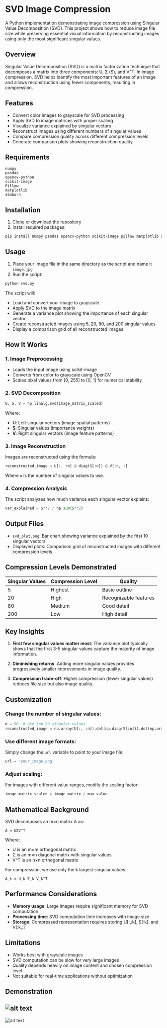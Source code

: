 # SVD Image Compression

A Python implementation demonstrating image compression using Singular Value Decomposition (SVD). This project shows how to reduce image file size while preserving essential visual information by reconstructing images using only the most significant singular values.

## Overview

Singular Value Decomposition (SVD) is a matrix factorization technique that decomposes a matrix into three components: U, Σ (S), and V^T. In image compression, SVD helps identify the most important features of an image and allows reconstruction using fewer components, resulting in compression.

## Features

- Convert color images to grayscale for SVD processing
- Apply SVD to image matrices with proper scaling
- Visualize variance explained by singular vectors
- Reconstruct images using different numbers of singular values
- Compare compression quality across different compression levels
- Generate comparison plots showing reconstruction quality

## Requirements

```
numpy
pandas
opencv-python
scikit-image
Pillow
matplotlib
seaborn
```

## Installation

1. Clone or download the repository
2. Install required packages:
```bash
pip install numpy pandas opencv-python scikit-image pillow matplotlib seaborn
```

## Usage

1. Place your image file in the same directory as the script and name it `image.jpg`
2. Run the script:
```bash
python svd.py
```

The script will:
- Load and convert your image to grayscale
- Apply SVD to the image matrix
- Generate a variance plot showing the importance of each singular vector
- Create reconstructed images using 5, 20, 80, and 200 singular values
- Display a comparison grid of all reconstructed images

## How It Works

### 1. Image Preprocessing
- Loads the input image using scikit-image
- Converts from color to grayscale using OpenCV
- Scales pixel values from [0, 255] to [0, 1] for numerical stability

### 2. SVD Decomposition
```python
U, S, V = np.linalg.svd(image_matrix_scaled)
```
Where:
- **U**: Left singular vectors (image spatial patterns)
- **S**: Singular values (importance weights)
- **V**: Right singular vectors (image feature patterns)

### 3. Image Reconstruction
Images are reconstructed using the formula:
```python
reconstructed_image = U[:, :n] @ diag(S[:n]) @ V[:n, :]
```
Where `n` is the number of singular values to use.

### 4. Compression Analysis
The script analyzes how much variance each singular vector explains:
```python
var_explained = S**2 / np.sum(S**2)
```

## Output Files

- `svd_plot.png`: Bar chart showing variance explained by the first 10 singular vectors
- Displayed plots: Comparison grid of reconstructed images with different compression levels

## Compression Levels Demonstrated

| Singular Values | Compression Level | Quality |
|----------------|------------------|---------|
| 5              | Highest          | Basic outline |
| 20             | High             | Recognizable features |
| 80             | Medium           | Good detail |
| 200            | Low              | High detail |

## Key Insights

1. **First few singular values matter most**: The variance plot typically shows that the first 3-5 singular values capture the majority of image information.

2. **Diminishing returns**: Adding more singular values provides progressively smaller improvements in image quality.

3. **Compression trade-off**: Higher compression (fewer singular values) reduces file size but also image quality.

## Customization

### Change the number of singular values:
```python
n = 50  # Use top 50 singular values
reconstructed_image = np.array(U[:, :n]).dot(np.diag(S[:n])).dot(np.array(V[:n, :]))
```

### Use different image formats:
Simply change the `url` variable to point to your image file:
```python
url = 'your_image.png'
```

### Adjust scaling:
For images with different value ranges, modify the scaling factor:
```python
image_matrix_scaled = image_matrix / max_value
```

## Mathematical Background

SVD decomposes an m×n matrix A as:
```
A = UΣV^T
```

Where:
- U is an m×m orthogonal matrix
- Σ is an m×n diagonal matrix with singular values
- V^T is an n×n orthogonal matrix

For compression, we use only the k largest singular values:
```
A_k = U_k Σ_k V_k^T
```

## Performance Considerations

- **Memory usage**: Large images require significant memory for SVD computation
- **Processing time**: SVD computation time increases with image size
- **Storage**: Compressed representation requires storing U[:,:k], S[:k], and V[:k,:]

## Limitations

- Works best with grayscale images
- SVD computation can be slow for very large images
- Quality depends heavily on image content and chosen compression level
- Not suitable for real-time applications without optimization

## Demonstration
![alt text](1.png)
--
![alt text](2.png)

